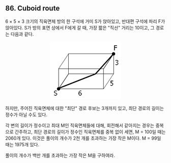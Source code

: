 ## 86. Cuboid route

6 &times; 5 &times; 3 크기의 직육면체 방의 한 구석에 거미 S가 앉아있고, 반대편 구석에 파리 F가 앉아있다. S가 방의 표면 상에서 F에게 갈 때, 가장 짧은 "직선" 거리는 10이고, 그 경로는 다음과 같다.

<p align="center">
  <img
    src="./p086.png"
    alt="Image of cuboid room"
  >
</p>

하지만, 주어진 직육면체에 대한 "최단" 경로 후보는 3개까지 있고, 최단 경로의 길이는 정수가 아닐 수도 있다.

각 변의 길이가 정수이고 최대 M인 직육면체들에 대해, 회전해서 같아지는 경우는 중복으로 간주하고, 최단 경로의 길이가 정수인 직육면체를 중복 없이 세면, M = 100일 때는 2060개 있다. 이것은 풀이의 개수가 2천 개를 초과하는 가장 작은 M이다. M = 99일 때는 1975개 있다.

풀이의 개수가 백만 개를 초과하는 가장 작은 M을 구하여라.
